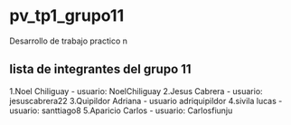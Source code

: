 # pv_tp1_grupo11
Desarrollo de trabajo practico n

##  lista de integrantes del grupo 11

1.Noel Chiliguay - usuario: NoelChiliguay
2.Jesus Cabrera - usuario: jesuscabrera22
3.Quipildor Adriana  - usuario adriquipildor
4.sivila lucas - usuario: santtiago8
5.Aparicio Carlos - usuario: Carlosfiunju